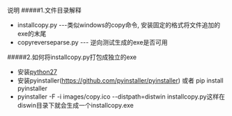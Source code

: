 说明
#####1.文件目录解释
+ installcopy.py ---类似windows的copy命令, 安装固定的格式将文件追加的exe的末尾
+ copyreverseparse.py --- 逆向测试生成的exe是否可用

#####2.如何将installcopy.py打包成独立的exe
+ 安装[python27](https://www.python.org/ftp/python/2.7/python-2.7.msi)
+ 安装pyinstaller(https://github.com/pyinstaller/pyinstaller) 或者 pip install pyinstaller 
+ pyinstaller -F -i images/copy.ico --distpath=distwin installcopy.py这样在diswin目录下就会生成一个installcopy.exe